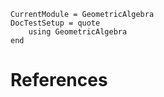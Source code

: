 ```@meta
CurrentModule = GeometricAlgebra
DocTestSetup = quote
	using GeometricAlgebra
end
```

# References

```@bibliography
```